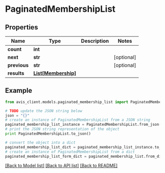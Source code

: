 # PaginatedMembershipList


## Properties

Name | Type | Description | Notes
------------ | ------------- | ------------- | -------------
**count** | **int** |  |
**next** | **str** |  | [optional]
**previous** | **str** |  | [optional]
**results** | [**List[Membership]**](Membership.md) |  |

## Example

```python
from avis_client.models.paginated_membership_list import PaginatedMembershipList

# TODO update the JSON string below
json = "{}"
# create an instance of PaginatedMembershipList from a JSON string
paginated_membership_list_instance = PaginatedMembershipList.from_json(json)
# print the JSON string representation of the object
print PaginatedMembershipList.to_json()

# convert the object into a dict
paginated_membership_list_dict = paginated_membership_list_instance.to_dict()
# create an instance of PaginatedMembershipList from a dict
paginated_membership_list_form_dict = paginated_membership_list.from_dict(paginated_membership_list_dict)
```
[[Back to Model list]](../README.md#documentation-for-models) [[Back to API list]](../README.md#documentation-for-api-endpoints) [[Back to README]](../README.md)

